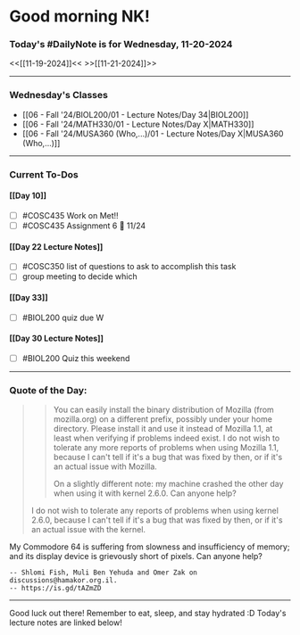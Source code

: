 # Good morning NK!
### Today's #DailyNote is for  Wednesday, 11-20-2024

<<[[11-19-2024]]<<                \>>[[11-21-2024]]>>

------------
### Wednesday's Classes
- [[06 - Fall '24/BIOL200/01 - Lecture Notes/Day 34|BIOL200]]
- [[06 - Fall '24/MATH330/01 - Lecture Notes/Day X|MATH330]]
- [[06 - Fall '24/MUSA360 (Who,...)/01 - Lecture Notes/Day X|MUSA360 (Who,...)]]


------------
### Current To-Dos
#### [[Day 10]]
- [ ] #COSC435 Work on Met!!
- [ ] #COSC435 Assignment 6 📅 11/24
#### [[Day 22 Lecture Notes]]
- [ ] #COSC350 list of questions to ask to accomplish this task
- [ ] group meeting to decide which 
#### [[Day 33]]
- [ ] #BIOL200 quiz due W
#### [[Day 30 Lecture Notes]]
- [ ] #BIOL200 Quiz this weekend

----------
### Quote of the Day:

 > > You can easily install the binary distribution of Mozilla (from
> > mozilla.org) on a different prefix, possibly under your home directory.
> > Please install it and use it instead of Mozilla 1.1, at least when
> > verifying if problems indeed exist. I do not wish to tolerate any more
> > reports of problems when using Mozilla 1.1, because I can't tell if it's a
> > bug that was fixed by then, or if it's an actual issue with Mozilla.
> >
> > On a slightly different note: my machine crashed the other day when
> > using it with kernel 2.6.0. Can anyone help?
>
> I do not wish to tolerate any reports of problems when using kernel
> 2.6.0, because I can't tell if it's a bug that was fixed by then, or
> if it's an actual issue with the kernel.

My Commodore 64 is suffering from slowness and insufficiency of memory;
and its display device is grievously short of pixels. Can anyone help?

    -- Shlomi Fish, Muli Ben Yehuda and Omer Zak on discussions@hamakor.org.il.
    -- https://is.gd/tAZmZD

-------
Good luck out there! Remember to eat, sleep, and stay hydrated :D
Today's lecture notes are linked below!